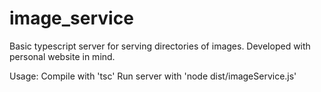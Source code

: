 # image_service
Basic typescript server for serving directories of images. Developed with personal website in mind.

Usage:
Compile with 'tsc'
Run server with 'node dist/imageService.js'